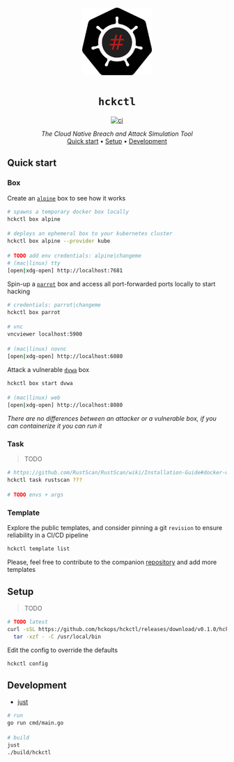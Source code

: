 <p align="center">
  <img width="160" src="docs/logo.svg" alt="logo">
</p>

<h1 align="center"><code>hckctl</code></h1>

<p align="center">
  <a href="https://github.com/hckops/hckctl/actions/workflows/ci.yaml">
    <img src="https://github.com/hckops/hckctl/actions/workflows/ci.yaml/badge.svg" alt="ci">
  </a>
</p>

<p align="center">
  <i>The Cloud Native Breach and Attack Simulation Tool</i><br>
  <a href="#quick-start">Quick start</a>&nbsp;&bull;
  <a href="#setup">Setup</a>&nbsp;&bull;
  <a href="#development">Development</a>
</p>

<!--
TODO description/screenshot/video/gif

A novel Breach and Attack Simulation (BAS) engine with a declarative approach to launch manual and automated attacks, either against a sandbox lab or your infrastructure.
It leverages pre-defined and always up-to-date recipes of your everyday tools to probe and verify your security posture.
Designed to transparently run locally, remotely or integrated in pipelines and to analyze, aggregate and export reports.
-->

## Quick start

### Box

Create an [`alpine`](https://github.com/hckops/megalopolis/blob/main/box/base/alpine.yml) box to see how it works
```bash
# spawns a temporary docker box locally
hckctl box alpine

# deploys an ephemeral box to your kubernetes cluster
hckctl box alpine --provider kube

# TODO add env credentials: alpine|changeme
# (mac|linux) tty
[open|xdg-open] http://localhost:7681
```

Spin-up a [`parrot`](https://github.com/hckops/megalopolis/blob/main/box/base/parrot.yml) box and access all port-forwarded ports locally to start hacking
```bash
# credentials: parrot|changeme
hckctl box parrot

# vnc
vncviewer localhost:5900

# (mac|linux) novnc
[open|xdg-open] http://localhost:6080
```

Attack a vulnerable [`dvwa`](https://github.com/hckops/megalopolis/blob/main/box/vulnerable/dvwa.yml) box
```bash
hckctl box start dvwa

# (mac|linux) web
[open|xdg-open] http://localhost:8080
```

*There are no differences between an attacker or a vulnerable box, if you can containerize it you can run it*

### Task

> TODO

```bash
# https://github.com/RustScan/RustScan/wiki/Installation-Guide#docker-whale
hckctl task rustscan ???

# TODO envs + args
```

<!--
### Lab

> Unleash the power of Kubernetes with GitOps to simulate whole infrastructures, for both red and blue teams

Easily start your remote htb-kali pwnbox connected to the [Hack The Box](https://www.hackthebox.com) VPN to sharpen your skills
```bash
# TODO create kube secret
# TODO htb-kali

# credentials: kali|changeme
hckctl lab htb-kali --provider argo
```

TODO
```bash
kube-goat
```

### Flow

> WIP

```bash
hckctl flow atomic-red-team T1485
hckctl flow scan 0.0.0.0
hckctl flow prowler
hckctl flow fuzz 0.0.0.0:8080/path
hckctl flow exploit/sql 0.0.0.0
hckctl flow tool/metasploit auxiliary/scanner/ssh/ssh_version
hckctl flow c2 ping
hckctl flow gen/pdf
hckctl flow campaign/phishing @example.com
hckctl flow api/virustotal/upload
hckctl flow scrape www.example.com
```
-->

### Template

Explore the public templates, and consider pinning a git `revision` to ensure reliability in a CI/CD pipeline
```bash
hckctl template list
```

Please, feel free to contribute to the companion [repository](https://github.com/hckops/megalopolis) and add more templates

## Setup

> TODO

```bash
# TODO latest
curl -sSL https://github.com/hckops/hckctl/releases/download/v0.1.0/hckctl_linux_x86_64.tar.gz | \
  tar -xzf - -C /usr/local/bin
```

Edit the config to override the defaults
```bash
hckctl config
```
<!--
If you are looking for a quick way to start with ArgoCD consider [kube-template](https://github.com/hckops/kube-template).
Just follow the readme, you'll be able to create and deploy a cluster on DigitalOcean using GitHub actions with literally a `git push`.
Once ready, update the `box.kube.configpath` config to use `clusters/do-template-kubeconfig.yaml`, that's all!
-->

## Development

* [just](https://github.com/casey/just)

```bash
# run
go run cmd/main.go

# build
just
./build/hckctl
```

<!--
TODO
* priority
    - implement copy + mount vpn docker/kube
    - cloud size comparison
    - distroless support
    - add task
    - remove lab except for schema (?)
    - RELEASE
    - brew
    - client timeouts
* general
    - update readme
        * remove comments
        * update setup
        * descriptions/screenshot/gif
    - add *guide*: all commands explained
    - add *example*: different uses cases e.g htb, etc
    - delete old branches (video)
    - disclaimer of responsibility
    - update internal cli diagram
    - convert TODOs left in GitHub issues
    - add GitHub org labels: feature/bug/question
    - review/delete GitHub project
    - highlight attacker and victim boxes to create specific scenario
    - add go reference badge
    - public `kali-core` image
    - PR to official doc to run
        * owasp/dvwa
        * https://github.com/vulhub/vulhub
        * https://houdini.secsi.io
    - flaky tests
        * kubernetes_test.go:TestNewResources
* cli
    - autocomplete commands and values
        * e.g. `box connect <list of boxes>` with `ValidArgsFunction`
        * e.g. `box <list of box templates>` with `ValidArgsFunction`
        * see fix autocomplete
    - improve command validation e.g. docker `Args: cli.ExactArgs(1)`
    - filter/list box (list and delete) and template (list and validate) columns by provider + sorting
    - config add set command
    - add confirmation before
        * reset config
        * delete all
* template
    - add `--remote` mutually exclusive flag
    - update directories to exclude in `resolvePath` e.g. charts
* box
    - add box --name alias/override
    - add box --env override e.g. PWD gen
    - review command: `copy` vs `upload/download`
    - review tty resize
    - mount `/dev/tun` for vpn
    - implement copy ???
    - kube: add distroless support
    - kube: verify if close is needed or `return nil`
    - kube: `execBox` deployment always check/scale replica to 1 before exec (test with replica=0)
    - kube: verify `GetPodInfo` sidecar pod count
    - kube: update resources sizes + comparison
    - docker: COPY shared volume `XDG_DATA_HOME`
    - docker: support powershell `/usr/bin/pwsh` (attach with no tty and raw terminal) see `docker run --rm -it mcr.microsoft.com/powershell`
    - docker: add support for remote docker daemon with `DOCKER_HOST`
    - add podman provider
    - add context timeout
    - cloud: ssh key auth only + remove InsecureIgnoreHostKey
    - cloud: remove body from empty request `omitempty to remove "body":{}`
    - remove lab ??? are envs + copy enough?
    - list boxes in table with padding see `tabwriter` https://gosamples.dev/string-padding
    - flaky issue zerolog `could not write event: write /home/ubuntu/.local/state/hck/hckctl-ubuntu.log: file already closed`
* task
    - TODO ???
* version
    - print if new version available
    - implement server `version` in json format docker/kube/cloud
* release
    - add brew https://goreleaser.com/customization/homebrew
    - test linux
    - test mac and mac1
    - test window vm
* plugins/bundles
    - man (plugin)
    - kube-inject (plugin) mount sidecar pod at runtime with debugging tools
    - pro (bundle) e.g. flow

* lab
    - https://github.com/SpecterOps/BloodHound/blob/main/examples/docker-compose/docker-compose.yml
    - https://kompose.io

curl -L https://github.com/kubernetes/kompose/releases/download/v1.30.0/kompose-linux-amd64 -o kompose
chmod +x kompose
sudo mv ./kompose /usr/local/bin/kompose

https://raw.githubusercontent.com/SpecterOps/BloodHound/main/examples/docker-compose/docker-compose.yml
https://github.com/vulhub/vulhub

kompose convert -f docker-compose.yml

https://github.com/madhuakula/kubernetes-goat.git

# password gen
https://gist.github.com/earthgecko/3089509
# shell expansion
https://stackoverflow.com/questions/49001114/shell-expansion-command-substitution-in-golang

---

hckctl box cp --from $(pwd)/README.md box-arch-u5qy6:/home/arch
hckclt lab pwn/parrot --name my-box-name --env HTB_TARGET=10.10.10.10

/home/ubuntu/.cache/hck/local/e934ac36-7c28-4477-8073-1cb4a27c76d2

https://stackoverflow.com/questions/34913840/best-practice-for-connecting-to-a-vpn-though-docker
vpn:
  image: myvpn_image
app1:
  image: app1_image
  net: container:vpn

# (DOCKER/KUBE) hckctl lab ctf-vpn --input vpn.default.ref=/my/local/path/config.ovpn
# (CLOUD) hckctl lab ctf-vpn --input password=CHANGEME --input vpn.default.ref=SECRET_REF

-->
